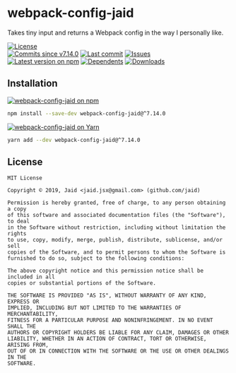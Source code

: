 # webpack-config-jaid


Takes tiny input and returns a Webpack config in the way I personally like.

<a href="https://raw.githubusercontent.com/Jaid/webpack-config-jaid/master/license.txt"><img src="https://img.shields.io/github/license/Jaid/webpack-config-jaid?style=flat-square&color=success" alt="License"/></a>  
<a href="https://github.com/Jaid/webpack-config-jaid/commits"><img src="https://img.shields.io/github/commits-since/Jaid/webpack-config-jaid/v7.14.0?style=flat-square&logo=github&color=success" alt="Commits since v7.14.0"/></a> <a href="https://github.com/Jaid/webpack-config-jaid/commits"><img src="https://img.shields.io/github/last-commit/Jaid/webpack-config-jaid?style=flat-square&logo=github&color=red" alt="Last commit"/></a> <a href="https://github.com/Jaid/webpack-config-jaid/issues"><img src="https://img.shields.io/github/issues/Jaid/webpack-config-jaid?style=flat-square&logo=github&color=red" alt="Issues"/></a>  
<a href="https://npmjs.com/package/webpack-config-jaid"><img src="https://img.shields.io/npm/v/webpack-config-jaid?style=flat-square&logo=npm&label=latest%20version&color=success" alt="Latest version on npm"/></a> <a href="https://github.com/Jaid/webpack-config-jaid/network/dependents"><img src="https://img.shields.io/librariesio/dependents/npm/webpack-config-jaid?style=flat-square&logo=npm&color=red" alt="Dependents"/></a> <a href="https://npmjs.com/package/webpack-config-jaid"><img src="https://img.shields.io/npm/dm/webpack-config-jaid?style=flat-square&logo=npm&color=red" alt="Downloads"/></a>

## Installation
<a href="https://npmjs.com/package/webpack-config-jaid"><img src="https://img.shields.io/badge/npm-webpack--config--jaid-C23039?style=flat-square&logo=npm" alt="webpack-config-jaid on npm"/></a>
```bash
npm install --save-dev webpack-config-jaid@^7.14.0
```
<a href="https://yarnpkg.com/package/webpack-config-jaid"><img src="https://img.shields.io/badge/Yarn-webpack--config--jaid-2F8CB7?style=flat-square&logo=yarn&logoColor=white" alt="webpack-config-jaid on Yarn"/></a>
```bash
yarn add --dev webpack-config-jaid@^7.14.0
```





## License
```text
MIT License

Copyright © 2019, Jaid <jaid.jsx@gmail.com> (github.com/jaid)

Permission is hereby granted, free of charge, to any person obtaining a copy
of this software and associated documentation files (the "Software"), to deal
in the Software without restriction, including without limitation the rights
to use, copy, modify, merge, publish, distribute, sublicense, and/or sell
copies of the Software, and to permit persons to whom the Software is
furnished to do so, subject to the following conditions:

The above copyright notice and this permission notice shall be included in all
copies or substantial portions of the Software.

THE SOFTWARE IS PROVIDED "AS IS", WITHOUT WARRANTY OF ANY KIND, EXPRESS OR
IMPLIED, INCLUDING BUT NOT LIMITED TO THE WARRANTIES OF MERCHANTABILITY,
FITNESS FOR A PARTICULAR PURPOSE AND NONINFRINGEMENT. IN NO EVENT SHALL THE
AUTHORS OR COPYRIGHT HOLDERS BE LIABLE FOR ANY CLAIM, DAMAGES OR OTHER
LIABILITY, WHETHER IN AN ACTION OF CONTRACT, TORT OR OTHERWISE, ARISING FROM,
OUT OF OR IN CONNECTION WITH THE SOFTWARE OR THE USE OR OTHER DEALINGS IN THE
SOFTWARE.
```
